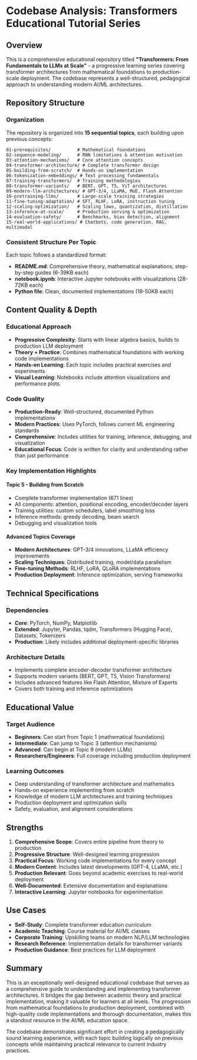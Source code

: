 # Codebase Analysis: Transformers Educational Tutorial Series

## Overview

This is a comprehensive educational repository titled **"Transformers: From Fundamentals to LLMs at Scale"** - a progressive learning series covering transformer architectures from mathematical foundations to production-scale deployment. The codebase represents a well-structured, pedagogical approach to understanding modern AI/ML architectures.

## Repository Structure

### Organization
The repository is organized into **15 sequential topics**, each building upon previous concepts:

```
01-prerequisites/          # Mathematical foundations
02-sequence-modeling/      # RNN limitations & attention motivation  
03-attention-mechanisms/   # Core attention concepts
04-transformer-architecture/ # Complete transformer design
05-building-from-scratch/  # Hands-on implementation
06-tokenization-embeddings/ # Text processing fundamentals
07-training-transformers/  # Training methodologies
08-transformer-variants/   # BERT, GPT, T5, ViT architectures
09-modern-llm-architectures/ # GPT-3/4, LLaMA, MoE, Flash Attention
10-pretraining-llms/       # Large-scale training strategies
11-fine-tuning-adaptation/ # SFT, RLHF, LoRA, instruction tuning
12-scaling-optimization/   # Scaling laws, quantization, distillation
13-inference-at-scale/     # Production serving & optimization
14-evaluation-safety/      # Benchmarks, bias detection, alignment
15-real-world-applications/ # Chatbots, code generation, RAG, multimodal
```

### Consistent Structure Per Topic
Each topic follows a standardized format:
- **README.md**: Comprehensive theory, mathematical explanations, step-by-step guides (6-39KB each)
- **notebook.ipynb**: Interactive Jupyter notebooks with visualizations (28-72KB each) 
- **Python file**: Clean, documented implementations (18-50KB each)

## Content Quality & Depth

### Educational Approach
- **Progressive Complexity**: Starts with linear algebra basics, builds to production LLM deployment
- **Theory + Practice**: Combines mathematical foundations with working code implementations
- **Hands-on Learning**: Each topic includes practical exercises and experiments
- **Visual Learning**: Notebooks include attention visualizations and performance plots

### Code Quality
- **Production-Ready**: Well-structured, documented Python implementations
- **Modern Practices**: Uses PyTorch, follows current ML engineering standards
- **Comprehensive**: Includes utilities for training, inference, debugging, and visualization
- **Educational Focus**: Code is written for clarity and understanding rather than just performance

### Key Implementation Highlights

#### Topic 5 - Building from Scratch
- Complete transformer implementation (671 lines)
- All components: attention, positional encoding, encoder/decoder layers
- Training utilities: custom schedulers, label smoothing loss
- Inference methods: greedy decoding, beam search
- Debugging and visualization tools

#### Advanced Topics Coverage
- **Modern Architectures**: GPT-3/4 innovations, LLaMA efficiency improvements
- **Scaling Techniques**: Distributed training, model/data parallelism
- **Fine-tuning Methods**: RLHF, LoRA, QLoRA implementations
- **Production Deployment**: Inference optimization, serving frameworks

## Technical Specifications

### Dependencies
- **Core**: PyTorch, NumPy, Matplotlib
- **Extended**: Jupyter, Pandas, tqdm, Transformers (Hugging Face), Datasets, Tokenizers
- **Production**: Likely includes additional deployment-specific libraries

### Architecture Details
- Implements complete encoder-decoder transformer architecture
- Supports modern variants (BERT, GPT, T5, Vision Transformers)
- Includes advanced features like Flash Attention, Mixture of Experts
- Covers both training and inference optimizations

## Educational Value

### Target Audience
- **Beginners**: Can start from Topic 1 (mathematical foundations)
- **Intermediate**: Can jump to Topic 3 (attention mechanisms) 
- **Advanced**: Can begin at Topic 9 (modern LLMs)
- **Researchers/Engineers**: Full coverage including production deployment

### Learning Outcomes
- Deep understanding of transformer architecture and mathematics
- Hands-on experience implementing from scratch
- Knowledge of modern LLM architectures and training techniques
- Production deployment and optimization skills
- Safety, evaluation, and alignment considerations

## Strengths

1. **Comprehensive Scope**: Covers entire pipeline from theory to production
2. **Progressive Structure**: Well-designed learning progression
3. **Practical Focus**: Working code implementations for every concept
4. **Modern Content**: Includes latest developments (GPT-4, LLaMA, etc.)
5. **Production Relevant**: Goes beyond academic exercises to real-world deployment
6. **Well-Documented**: Extensive documentation and explanations
7. **Interactive Learning**: Jupyter notebooks for experimentation

## Use Cases

- **Self-Study**: Complete transformer education curriculum
- **Academic Teaching**: Course material for AI/ML classes
- **Corporate Training**: Upskilling teams on modern NLP/LLM technologies
- **Research Reference**: Implementation details for transformer variants
- **Production Guidance**: Best practices for LLM deployment

## Summary

This is an exceptionally well-designed educational codebase that serves as a comprehensive guide to understanding and implementing transformer architectures. It bridges the gap between academic theory and practical implementation, making it valuable for learners at all levels. The progression from mathematical foundations to production deployment, combined with high-quality code implementations and thorough documentation, makes this a standout resource in the AI/ML education space.

The codebase demonstrates significant effort in creating a pedagogically sound learning experience, with each topic building logically on previous concepts while maintaining practical relevance to current industry practices.